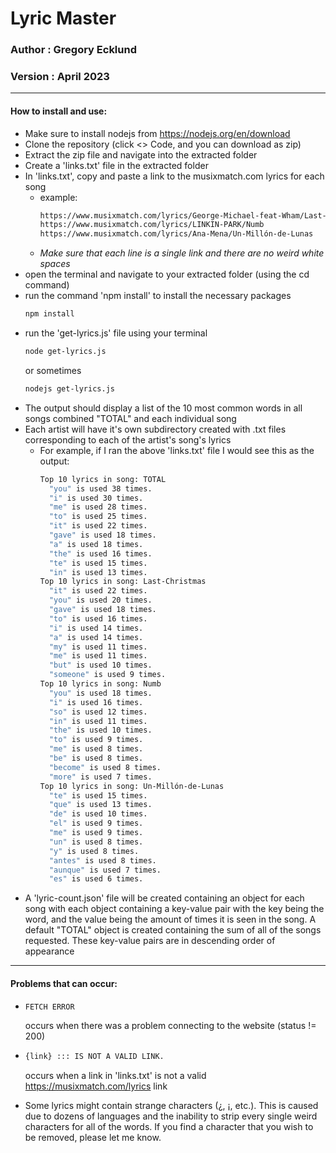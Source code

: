 # Lyric Master

### Author : Gregory Ecklund

### Version : April 2023

-------------

#### How to install and use:
  * Make sure to install nodejs from https://nodejs.org/en/download
  * Clone the repository (click <> Code, and you can download as zip)
  * Extract the zip file and navigate into the extracted folder
  * Create a 'links.txt' file in the extracted folder
  * In 'links.txt', copy and paste a link to the musixmatch.com lyrics for each song
    * example:
      ```txt
      https://www.musixmatch.com/lyrics/George-Michael-feat-Wham/Last-Christmas
      https://www.musixmatch.com/lyrics/LINKIN-PARK/Numb
      https://www.musixmatch.com/lyrics/Ana-Mena/Un-Millón-de-Lunas
      ```
    * *Make sure that each line is a single link and there are no weird white spaces*
  * open the terminal and navigate to your extracted folder (using the cd command)
  * run the command 'npm install' to install the necessary packages
    ```bash
    npm install
    ```
  * run the 'get-lyrics.js' file using your terminal
    ```bash
    node get-lyrics.js
    ```
    or sometimes
    ```bash
    nodejs get-lyrics.js
    ```
  * The output should display a list of the 10 most common words in all songs combined "TOTAL" and each individual song
  * Each artist will have it's own subdirectory created with .txt files corresponding to each of the artist's song's lyrics
    * For example, if I ran the above 'links.txt' file I would see this as the output:
      ```bash
      Top 10 lyrics in song: TOTAL
        "you" is used 38 times.
        "i" is used 30 times.
        "me" is used 28 times.
        "to" is used 25 times.
        "it" is used 22 times.
        "gave" is used 18 times.
        "a" is used 18 times.
        "the" is used 16 times.
        "te" is used 15 times.
        "in" is used 13 times.
      Top 10 lyrics in song: Last-Christmas
        "it" is used 22 times.
        "you" is used 20 times.
        "gave" is used 18 times.
        "to" is used 16 times.
        "i" is used 14 times.
        "a" is used 14 times.
        "my" is used 11 times.
        "me" is used 11 times.
        "but" is used 10 times.
        "someone" is used 9 times.
      Top 10 lyrics in song: Numb
        "you" is used 18 times.
        "i" is used 16 times.
        "so" is used 12 times.
        "in" is used 11 times.
        "the" is used 10 times.
        "to" is used 9 times.
        "me" is used 8 times.
        "be" is used 8 times.
        "become" is used 8 times.
        "more" is used 7 times.
      Top 10 lyrics in song: Un-Millón-de-Lunas
        "te" is used 15 times.
        "que" is used 13 times.
        "de" is used 10 times.
        "el" is used 9 times.
        "me" is used 9 times.
        "un" is used 8 times.
        "y" is used 8 times.
        "antes" is used 8 times.
        "aunque" is used 7 times.
        "es" is used 6 times.
      ```
  * A 'lyric-count.json' file will be created containing an object for each song with each object containing a key-value pair with the key being the word, and the value being the amount of times it is seen in the song. A default "TOTAL" object is created containing the sum of all of the songs requested. These key-value pairs are in descending order of appearance

-------------

#### Problems that can occur:
  - ```bash
    FETCH ERROR
    ```
    occurs when there was a problem connecting to the website (status != 200)

  - ```bash
    {link} ::: IS NOT A VALID LINK.
    ```
    occurs when a link in 'links.txt' is not a valid https://musixmatch.com/lyrics link
  
  - Some lyrics might contain strange characters (¿, ¡, etc.). This is caused due to dozens of languages and the inability to strip every single weird characters for all of the words. If you find a character that you wish to be removed, please let me know.  